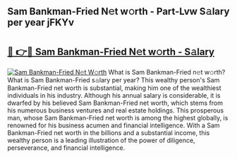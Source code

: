 ## Sam Bankman-Fried N𝚎t w𝚘rth - Part-Lvw S𝚊lary per year jFKYv

# <h2><a href="http://gc2k4b.nevu.top/?p=Sam+Bankman-Fried">🔗 👉🔴 Sam Bankman-Fried N𝚎t w𝚘rth - S𝚊lary</a></h2>

[![Sam Bankman-Fried N𝚎t W𝚘rth](https://i.imgur.com/Oavwk0R.jpeg)](http://gc2k4b.nevu.top/?p=Sam+Bankman-Fried)
What is Sam Bankman-Fried n𝚎t w𝚘rth? What is Sam Bankman-Fried s𝚊lary per year?
This wealthy person's Sam Bankman-Fried net worth is substantial, making him one of the wealthiest individuals in his industry. Although his annual salary is considerable, it is dwarfed by his believed Sam Bankman-Fried net worth, which stems from his numerous business ventures and real estate holdings. This prosperous man, whose Sam Bankman-Fried net worth is among the highest globally, is renowned for his business acumen and financial intelligence. With a Sam Bankman-Fried net worth in the billions and a substantial income, this wealthy person is a leading illustration of the power of diligence, perseverance, and financial intelligence.
